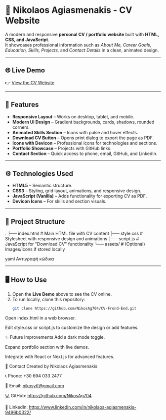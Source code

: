 # 📄 Nikolaos Agiasmenakis - CV Website

A modern and responsive **personal CV / portfolio website** built with **HTML, CSS, and JavaScript**.  
It showcases professional information such as *About Me, Career Goals, Education, Skills, Projects,* and *Contact Details* in a clean, animated design.

---

## 🌐 Live Demo
👉 [View the CV Website](https://NikosAg704.github.io/CV-Frond-End/)

---

## 📌 Features
- **Responsive Layout** – Works on desktop, tablet, and mobile.  
- **Modern UI Design** – Gradient backgrounds, cards, shadows, rounded corners.  
- **Animated Skills Section** – Icons with pulse and hover effects.  
- **Download CV Button** – Opens print dialog to export the page as PDF.  
- **Icons with Devicon** – Professional icons for technologies and sections.  
- **Portfolio Showcase** – Projects with GitHub links.  
- **Contact Section** – Quick access to phone, email, GitHub, and LinkedIn.  

---

## ⚙️ Technologies Used
- **HTML5** – Semantic structure.  
- **CSS3** – Styling, grid layout, animations, and responsive design.  
- **JavaScript (Vanilla)** – Adds functionality for exporting CV as PDF.  
- **Devicon Icons** – For skills and section visuals.  

---

## 📂 Project Structure
.
├── index.html # Main HTML file with CV content
├── style.css # Stylesheet with responsive design and animations
├── script.js # JavaScript for "Download CV" functionality
└── assets/ # (Optional) Images/icons if stored locally

yaml
Αντιγραφή κώδικα

---

## 🖥️ How to Use
1. Open the **Live Demo** above to see the CV online.  
2. To run locally, clone this repository:
   ```bash
   git clone https://github.com/NikosAg704/CV-Frond-End.git
Open index.html in a web browser.

Edit style.css or script.js to customize the design or add features.

✨ Future Improvements
Add a dark mode toggle.

Expand portfolio section with live demos.

Integrate with React or Next.js for advanced features.

📧 Contact
Created by Nikolaos Agiasmenakis

📞 Phone: +30 694 033 2477

📧 Email: nikosytf@gmail.com

💻 GitHub: https://github.com/NikosAg704

🔗 LinkedIn: https://www.linkedin.com/in/nikolaos-agiasmenakis-9496b0322/
